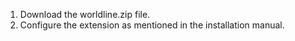 1. Download the worldline.zip file.
2. Configure the extension as mentioned in the installation manual.
